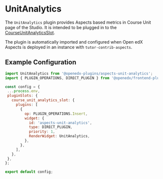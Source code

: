# UnitAnalytics

The `UnitAnalytics` plugin provides Aspects based metrics in Course Unit page of the Studio. It is intended to 
be plugged in to the [CourseUnitAnalyticsSlot](../../../src/plugin-slots/CourseUnitAnalyticsSlot).

The plugin is automatically imported and configured when Open edX Aspects is deployed in an instance with `tutor-contrib-aspects`.

## Example Configuration
 ```js
import UnitAnalytics from '@openedx-plugins/aspects-unit-analytics';
import { PLUGIN_OPERATIONS, DIRECT_PLUGIN } from '@openedx/frontend-plugin-framework';

const config = {
  ...process.env,
  pluginSlots: {
    course_unit_analytics_slot: {
      plugins: [
        {
          op: PLUGIN_OPERATIONS.Insert,
          widget: {
            id: 'aspects-unit-analytics',
            type: DIRECT_PLUGIN,
            priority: 1,
            RenderWidget: UnitAnalytics,
          },
        },
      ],
    },
  },
};

export default config;
```
